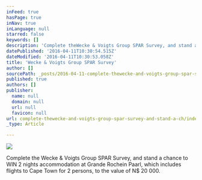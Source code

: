 ```yaml
---
inFeed: true
hasPage: true
inNav: true
inLanguage: null
starred: false
keywords: []
description: 'Complete theWecke & Voigts Group SPAR Survey, and stand a chance to WIN 2 nights accommodation at Grande Rochein Paarl, which includes flights to Cape Town for 2 persons, to the value of N$ 20 000.'
datePublished: '2016-04-11T10:30:54.515Z'
dateModified: '2016-04-11T10:30:53.058Z'
title: 'Wecke & Voigts Group SPAR Survey'
author: []
sourcePath: _posts/2016-04-11-complete-thewecke-and-voigts-group-spar-survey-and-stand-a-ch.md
published: true
authors: []
publisher:
  name: null
  domain: null
  url: null
  favicon: null
url: complete-thewecke-and-voigts-group-spar-survey-and-stand-a-ch/index.html
_type: Article

---
```

![](https://the-grid-user-content.s3-us-west-2.amazonaws.com/3350dca2-f41d-4ddf-8455-359b14fceab2.jpg)

Complete the Wecke & Voigts Group SPAR Survey, and stand a chance to WIN 2 nights accommodation at Grande Rochein Paarl, which includes flights to Cape Town for 2 persons, to the value of N$ 20 000\.